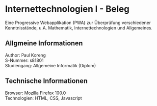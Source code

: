 # Internettechnologien I - Beleg

Eine Progressive Webapplikation (PWA) zur Überprüfung verschiedener Kenntnisstände, u.A. Mathematik, Internettechnologien und Allgemeines.

## Allgmeine Informationen
Author: Paul Koreng\
S-Nummer: s81801\
Studiengang: Allgemeine Informatik (Diplom)

## Technische Informationen
Browser: Mozilla Firefox 100.0\
Technologien: HTML, CSS, Javascript
